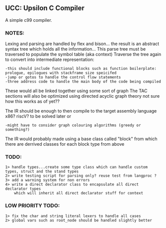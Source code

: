 ## UCC: Upsilon C Compiler
A simple c99 compiler.

### NOTES:
Lexing and parsing are handled by flex and bison... the result is an abstract syntax tree which holds all the information...
This parse tree must be traversed to populate the symbol table (aka context)
Traverse the tree again to convert into intermediate representation:

    -this should include functional blocks such as function boilerplate: prologue, epilogues with stackframe size speicifed
    -jump or gotos to handle the control flow statements
    -three address code to handle the main body of the code being compiled

These would all be linked together using some sort of graph
The TAC sections will also be optimized using directed acyclic graph theory not sure how this works as of yet??

The IR should be enough to then compile to the target assembly language x86? riscV? to be solved later or 

    -might have to consider graph colouring algorithms (greedy or something?)

The IR would probably made using a base class called "block" from which there are derrived classes for each block type from above


### TODO:
    
    1> handle types...create some type class which can handle custom types, struct and the stand types
    2> write testing script for parsing only? reuse test from langproc ?
    3> add a warning system for non errors
    4> write a direct declarator class to encapsulate all direct declarator types 
        which will inherit all direct declarator stuff for context

### LOW PRIORITY TODO:
    1> fix the char and string literal lexers to handle all cases
    2> global vars such as root_node should be handled slightly better




